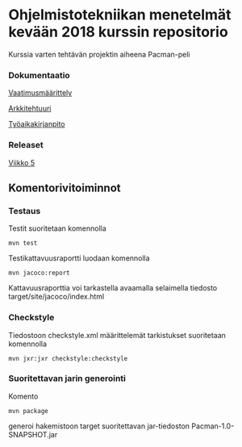 # Ohjelmistotekniikan menetelmät kevään 2018 kurssin repositorio

Kurssia varten tehtävän projektin aiheena Pacman-peli

### Dokumentaatio
[Vaatimusmäärittely](https://github.com/RoopeNiemi/OTMtyo/tree/master/dokumentaatio/Vaatimusmäärittely.md)

[Arkkitehtuuri](https://github.com/RoopeNiemi/OTMtyo/tree/master/dokumentaatio/arkkitehtuuri.md)

[Työaikakirjanpito](https://github.com/RoopeNiemi/OTMtyo/tree/master/dokumentaatio/työaikakirjanpito.md)


### Releaset
[Viikko 5](https://github.com/RoopeNiemi/OTMtyo/releases/tag/v1.0)

## Komentorivitoiminnot

### Testaus
Testit suoritetaan komennolla 

    mvn test
    
Testikattavuusraportti luodaan komennolla

    mvn jacoco:report
    
Kattavuusraporttia voi tarkastella avaamalla selaimella tiedosto target/site/jacoco/index.html

### Checkstyle
Tiedostoon checkstyle.xml määrittelemät tarkistukset suoritetaan komennolla

    mvn jxr:jxr checkstyle:checkstyle
    
    
### Suoritettavan jarin generointi
Komento

    mvn package

generoi hakemistoon target suoritettavan jar-tiedoston Pacman-1.0-SNAPSHOT.jar
